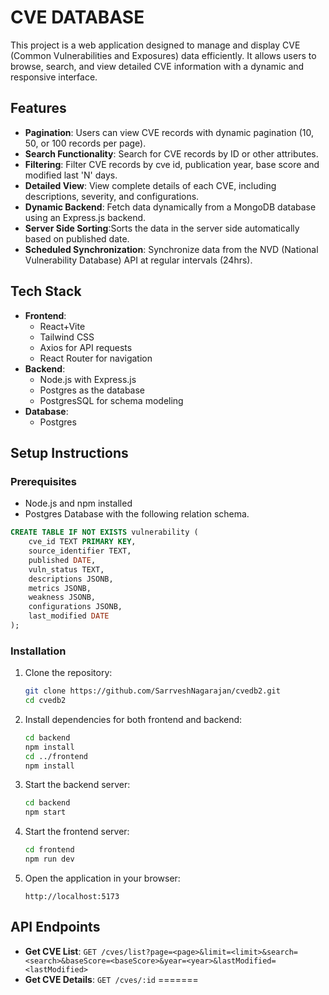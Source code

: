 # CVE DATABASE

This project is a web application designed to manage and display CVE (Common Vulnerabilities and Exposures) data efficiently. It allows users to browse, search, and view detailed CVE information with a dynamic and responsive interface.

## Features
- **Pagination**: Users can view CVE records with dynamic pagination (10, 50, or 100 records per page).
- **Search Functionality**: Search for CVE records by ID or other attributes.
- **Filtering**: Filter CVE records by cve id, publication year, base score and modified last 'N' days.
- **Detailed View**: View complete details of each CVE, including descriptions, severity, and configurations.
- **Dynamic Backend**: Fetch data dynamically from a MongoDB database using an Express.js backend.
- **Server Side Sorting**:Sorts the data in the server side automatically based on published date.
- **Scheduled Synchronization**: Synchronize data from the NVD (National Vulnerability Database) API at regular intervals (24hrs).

## Tech Stack
- **Frontend**:
  - React+Vite
  - Tailwind CSS
  - Axios for API requests
  - React Router for navigation
- **Backend**:
  - Node.js with Express.js
  - Postgres as the database
  - PostgresSQL for schema modeling
- **Database**:
  - Postgres


## Setup Instructions

### Prerequisites
- Node.js and npm installed
- Postgres Database with the following relation schema.
```SQL
CREATE TABLE IF NOT EXISTS vulnerability (
    cve_id TEXT PRIMARY KEY,
    source_identifier TEXT,
    published DATE,
    vuln_status TEXT,
    descriptions JSONB,
    metrics JSONB,
    weakness JSONB,
    configurations JSONB,
    last_modified DATE
);

```

### Installation
1. Clone the repository:
   ```bash
   git clone https://github.com/SarrveshNagarajan/cvedb2.git
   cd cvedb2
   ```

2. Install dependencies for both frontend and backend:
   ```bash
   cd backend
   npm install
   cd ../frontend
   npm install
   ```

3. Start the backend server:
   ```bash
   cd backend
   npm start
   ```

4. Start the frontend server:
   ```bash
   cd frontend
   npm run dev
   ```

5. Open the application in your browser:
   ```
   http://localhost:5173
   ```

## API Endpoints
- **Get CVE List**: `GET /cves/list?page=<page>&limit=<limit>&search=<search>&baseScore=<baseScore>&year=<year>&lastModified=<lastModified>`
- **Get CVE Details**: `GET /cves/:id`
=======

 

